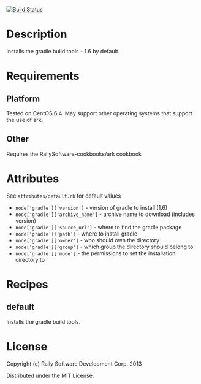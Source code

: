 [![Build Status](https://travis-ci.org/RallySoftware-cookbooks/gradle.png?branch=master)](https://travis-ci.org/RallySoftware-cookbooks/gradle)

Description
===========
Installs the gradle build tools - 1.6 by default.

Requirements
============

Platform
--------
Tested on CentOS 6.4.  May support other operating systems that support the use of ark.

Other
-----

Requires the RallySoftware-cookbooks/ark cookbook

Attributes
==========
See `attributes/default.rb` for default values

* `node['gradle']['version']` - version of gradle to install (1.6)
* `node['gradle']['archive_name']`  - archive name to download (includes version)
* `node['gradle']['source_url']`  - where to find the gradle package
* `node['gradle']['path']`  - where to install gradle
* `node['gradle']['owner']`  - who should own the directory
* `node['gradle']['group']`  - which group the directory should belong to
* `node['gradle']['mode']`  - the permissions to set the installation directory to

Recipes
=======

default
-------

Installs the gradle build tools.

License
=======
Copyright (c) Rally Software Development Corp. 2013

Distributed under the MIT License.
